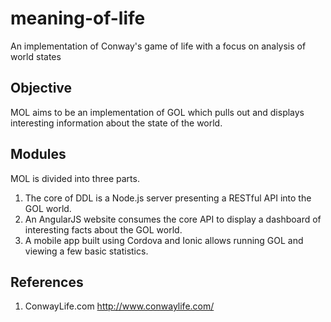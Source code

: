 # meaning-of-life
An implementation of Conway's game of life with a focus on analysis of world states

## Objective

MOL aims to be an implementation of GOL which pulls out and displays interesting information about the state of the world.

## Modules

MOL is divided into three parts.

1. The core of DDL is a Node.js server presenting a RESTful API into the GOL world.
2. An AngularJS website consumes the core API to display a dashboard of interesting facts about the GOL world.
3. A mobile app built using Cordova and Ionic allows running GOL and viewing a few basic statistics.

## References

1. ConwayLife.com http://www.conwaylife.com/
